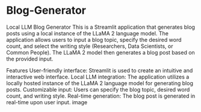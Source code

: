 # Blog-Generator
Local LLM Blog Generator
This is a Streamlit application that generates blog posts using a local instance of the LLaMA 2 language model. The application allows users to input a blog topic, specify the desired word count, and select the writing style (Researchers, Data Scientists, or Common People). The LLaMA 2 model then generates a blog post based on the provided input.

Features
User-friendly interface: Streamlit is used to create an intuitive and interactive web interface.
Local LLM integration: The application utilizes a locally hosted instance of the LLaMA 2 language model for generating blog posts.
Customizable input: Users can specify the blog topic, desired word count, and writing style.
Real-time generation: The blog post is generated in real-time upon user input. image
